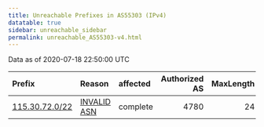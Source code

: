 ```yaml
---
title: Unreachable Prefixes in AS55303 (IPv4)
datatable: true
sidebar: unreachable_sidebar
permalink: unreachable_AS55303-v4.html
---
```


Data as of 2020-07-18 22:50:00 UTC


<div class="datatable-begin"></div>

| Prefix                                                 | Reason                                                                                                | affected   |   Authorized AS |   MaxLength | Anchor                                       |   unreachable /24s |
|:-------------------------------------------------------|:------------------------------------------------------------------------------------------------------|:-----------|----------------:|------------:|:---------------------------------------------|-------------------:|
| [115.30.72.0/22](https://stat.ripe.net/115.30.72.0/22) | [INVALID ASN](https://rpki-validator.ripe.net/announcement-preview?asn=AS55303&prefix=115.30.72.0/22) | complete   |            4780 |          24 | [APNIC](unreachable_APNIC_RPKI_Root-v4.html) |                  4 |

<div class="datatable-end"></div>